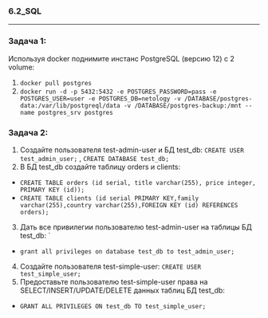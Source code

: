 ### 6.2_SQL
--------------------------------------------------------------------
### Задача 1: </br>
Используя docker поднимите инстанс PostgreSQL (версию 12) c 2 volume: </br>
1) `docker pull postgres` </br>
2) `docker run -d -p 5432:5432 -e POSTGRES_PASSWORD=pass -e POSTGRES_USER=user -e POSTGRES_DB=netology -v /DATABASE/postgres-data:/var/lib/postgreql/data -v /DATABASE/postgres-backup:/mnt --name postgres_srv postgres` </br>

### Задача 2: </br>
1) Создайте пользователя test-admin-user и БД test_db: `CREATE USER test_admin_user;` , `CREATE DATABASE test_db;` </br>
2) В БД test_db создайте таблицу orders и clients:  </br>
- `CREATE TABLE orders (id serial, title varchar(255), price integer, PRIMARY KEY (id));` </br>
- `CREATE TABLE clients (id serial PRIMARY KEY,family varchar(255),country varchar(255),FOREIGN KEY (id) REFERENCES orders);`</br>

3) Дать все привилегии пользователю test-admin-user на таблицы БД test_db: `</br>
- `grant all privileges on database test_db to test_admin_user;`</br>
4) Cоздайте пользователя test-simple-user: `CREATE USER test_simple_user;` </br>
5) Предоставьте пользователю test-simple-user права на SELECT/INSERT/UPDATE/DELETE данных таблиц БД test_db: </br>
- `GRANT ALL PRIVILEGES ON test_db TO test_simple_user;`</br>
